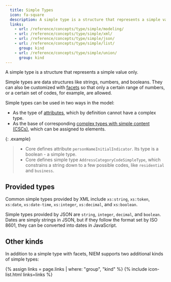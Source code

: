 ```yaml
---
  title: Simple Types
  icon: fa-square
  description: A simple type is a structure that represents a simple value only.
  links:
    - url: /reference/concepts/type/simple/modeling/
    - url: /reference/concepts/type/simple/xml/
    - url: /reference/concepts/type/simple/json/
    - url: /reference/concepts/type/simple/list/
      group: kind
    - url: /reference/concepts/type/simple/union/
      group: kind
---
```


A simple type is a structure that represents a simple value only.

Simple types are data structures like strings, numbers, and booleans.  They can also be customized with [facets](../../facet) so that only a certain range of numbers, or a certain set of codes, for example, are allowed.

Simple types can be used in two ways in the model:

- As the type of [attributes](../../property/attribute), which by definition cannot have a complex type.
- As the base of corresponding [complex types with simple content (CSCs)](../csc), which can be assigned to elements.

{: .example}
>
>- Core defines attribute `personNameInitialIndicator`.  Its type is a boolean - a simple type.
>- Core defines simple type `AddressCategoryCodeSimpleType`, which constrains a string down to a few possible codes, like `residential` and `business`.

<!--more-->

## Provided types

Common simple types provided by XML include `xs:string`, `xs:token`, `xs:date`, `xs:date-time`, `xs:integer`, `xs:decimal`, and `xs:boolean`.

Simple types provided by JSON are `string`, `integer`, `decimal`, and `boolean`.  Dates are simply strings in JSON, but if they follow the format set by ISO 8601, they can be converted into dates in JavaScript.

## Other kinds

In addition to a simple type with facets, NIEM supports two additional kinds of simple types:

{% assign links = page.links | where: "group", "kind" %}
{% include icon-list.html links=links %}
